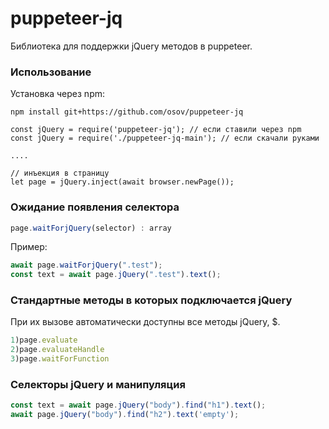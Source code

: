 # puppeteer-jq
Библиотека для поддержки jQuery методов в puppeteer.
 
 ### Использование

Установка через npm:

`npm install git+https://github.com/osov/puppeteer-jq`

```
const jQuery = require('puppeteer-jq'); // если ставили через npm
const jQuery = require('./puppeteer-jq-main'); // если скачали руками

....

// инъекция в страницу
let page = jQuery.inject(await browser.newPage());
```
 
  ### Ожидание появления селектора
 ```JavaScript
page.waitForjQuery(selector) : array

```
Пример:
 ```JavaScript
await page.waitForjQuery(".test");
const text = await page.jQuery(".test").text();
```

  ### Стандартные методы в которых подключается jQuery
При их вызове автоматически доступны все методы jQuery, $.
 ```JavaScript
1)page.evaluate
2)page.evaluateHandle
3)page.waitForFunction
```

  ### Селекторы jQuery и манипуляция 
 ```JavaScript
const text = await page.jQuery("body").find("h1").text();
await page.jQuery("body").find("h2").text('empty');
```
